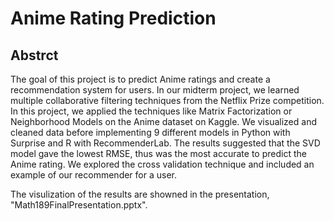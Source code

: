 # Anime Rating Prediction

## Abstrct

The goal of this project is to predict Anime ratings and create a recommendation system for users. In
our midterm project, we learned multiple collaborative filtering techniques from the Netflix Prize
competition. In this project, we applied the techniques like Matrix Factorization or Neighborhood
Models on the Anime dataset on Kaggle. We visualized and cleaned data before implementing 9
different models in Python with Surprise and R with RecommenderLab. The results suggested that
the SVD model gave the lowest RMSE, thus was the most accurate to predict the Anime rating. We
explored the cross validation technique and included an example of our recommender for a user.

The visulization of the results are showned in the presentation, "Math189FinalPresentation.pptx".

